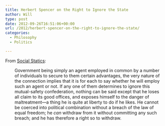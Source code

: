 ```yaml
---
title: Herbert Spencer on the Right to Ignore the State
author: Will
type: post
date: 2012-09-26T16:51:06+00:00
url: /2012/herbert-spencer-on-the-right-to-ignore-the-state/
categories:
  - Philosophy
  - Politics

---
```

From [Social Statics][1]:

<p style="padding-left: 30px;">
  Government being simply an agent employed in common by a number of individuals to secure to them certain advantages, the very nature of the connection implies that it is for each to say whether he will employ such an agent or not. If any one of them determines to ignore this mutual-safety confederation, nothing can be said except that he loses all claim to its good offices, and exposes himself to the danger of maltreatment—a thing he is quite at liberty to do if he likes. He cannot be coerced into political combination without a breach of the law of equal freedom; he <em>can</em> withdraw from it without committing any such breach; and he has therefore a right so to withdraw.
</p>

 [1]: http://oll.libertyfund.org/?option=com_staticxt&staticfile=show.php%3Ftitle%3D273&chapter=6325&layout=html&Itemid=27